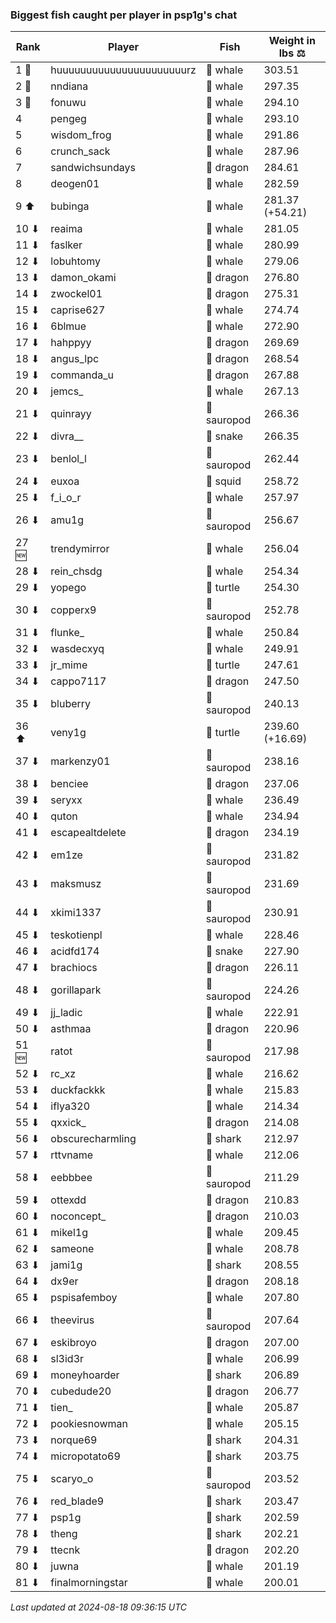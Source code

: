 ### Biggest fish caught per player in psp1g's chat
| Rank | Player | Fish | Weight in lbs ⚖️ |
|------|--------|-----------|---------|
| 1 🥇  | huuuuuuuuuuuuuuuuuuuuuurz | 🐳 whale | 303.51 |
| 2 🥈  | nndiana | 🐳 whale | 297.35 |
| 3 🥉  | fonuwu | 🐳 whale | 294.10 |
| 4  | pengeg | 🐳 whale | 293.10 |
| 5  | wisdom_frog | 🐳 whale | 291.86 |
| 6  | crunch_sack | 🐳 whale | 287.96 |
| 7  | sandwichsundays | 🐉 dragon | 284.61 |
| 8  | deogen01 | 🐳 whale | 282.59 |
| 9 ⬆ | bubinga | 🐳 whale | 281.37 (+54.21) |
| 10 ⬇ | reaima | 🐳 whale | 281.05 |
| 11 ⬇ | faslker | 🐳 whale | 280.99 |
| 12 ⬇ | lobuhtomy | 🐳 whale | 279.06 |
| 13 ⬇ | damon_okami | 🐉 dragon | 276.80 |
| 14 ⬇ | zwockel01 | 🐉 dragon | 275.31 |
| 15 ⬇ | caprise627 | 🐳 whale | 274.74 |
| 16 ⬇ | 6blmue | 🐳 whale | 272.90 |
| 17 ⬇ | hahppyy | 🐉 dragon | 269.69 |
| 18 ⬇ | angus_lpc | 🐉 dragon | 268.54 |
| 19 ⬇ | commanda_u | 🐉 dragon | 267.88 |
| 20 ⬇ | jemcs_ | 🐳 whale | 267.13 |
| 21 ⬇ | quinrayy | 🦕 sauropod | 266.36 |
| 22 ⬇ | divra__ | 🐍 snake | 266.35 |
| 23 ⬇ | benlol_l | 🦕 sauropod | 262.44 |
| 24 ⬇ | euxoa | 🦑 squid | 258.72 |
| 25 ⬇ | f_i_o_r | 🐳 whale | 257.97 |
| 26 ⬇ | amu1g | 🦕 sauropod | 256.67 |
| 27 🆕 | trendymirror | 🐳 whale | 256.04 |
| 28 ⬇ | rein_chsdg | 🐳 whale | 254.34 |
| 29 ⬇ | yopego | 🐢 turtle | 254.30 |
| 30 ⬇ | copperx9 | 🦕 sauropod | 252.78 |
| 31 ⬇ | flunke_ | 🐳 whale | 250.84 |
| 32 ⬇ | wasdecxyq | 🐳 whale | 249.91 |
| 33 ⬇ | jr_mime | 🐢 turtle | 247.61 |
| 34 ⬇ | cappo7117 | 🐉 dragon | 247.50 |
| 35 ⬇ | bluberry | 🦕 sauropod | 240.13 |
| 36 ⬆ | veny1g | 🐢 turtle | 239.60 (+16.69) |
| 37 ⬇ | markenzy01 | 🦕 sauropod | 238.16 |
| 38 ⬇ | benciee | 🐉 dragon | 237.06 |
| 39 ⬇ | seryxx | 🐳 whale | 236.49 |
| 40 ⬇ | quton | 🐳 whale | 234.94 |
| 41 ⬇ | escapealtdelete | 🐉 dragon | 234.19 |
| 42 ⬇ | em1ze | 🦕 sauropod | 231.82 |
| 43 ⬇ | maksmusz | 🦕 sauropod | 231.69 |
| 44 ⬇ | xkimi1337 | 🦕 sauropod | 230.91 |
| 45 ⬇ | teskotienpl | 🐳 whale | 228.46 |
| 46 ⬇ | acidfd174 | 🐍 snake | 227.90 |
| 47 ⬇ | brachiocs | 🐉 dragon | 226.11 |
| 48 ⬇ | gorillapark | 🦕 sauropod | 224.26 |
| 49 ⬇ | jj_ladic | 🐳 whale | 222.91 |
| 50 ⬇ | asthmaa | 🐉 dragon | 220.96 |
| 51 🆕 | ratot | 🦕 sauropod | 217.98 |
| 52 ⬇ | rc_xz | 🐳 whale | 216.62 |
| 53 ⬇ | duckfackkk | 🐳 whale | 215.83 |
| 54 ⬇ | iflya320 | 🐳 whale | 214.34 |
| 55 ⬇ | qxxick_ | 🐉 dragon | 214.08 |
| 56 ⬇ | obscurecharmling | 🦈 shark | 212.97 |
| 57 ⬇ | rttvname | 🐳 whale | 212.06 |
| 58 ⬇ | eebbbee | 🦕 sauropod | 211.29 |
| 59 ⬇ | ottexdd | 🐉 dragon | 210.83 |
| 60 ⬇ | noconcept_ | 🐉 dragon | 210.03 |
| 61 ⬇ | mikel1g | 🐳 whale | 209.45 |
| 62 ⬇ | sameone | 🐳 whale | 208.78 |
| 63 ⬇ | jami1g | 🦈 shark | 208.55 |
| 64 ⬇ | dx9er | 🐉 dragon | 208.18 |
| 65 ⬇ | pspisafemboy | 🐳 whale | 207.80 |
| 66 ⬇ | theevirus | 🦕 sauropod | 207.64 |
| 67 ⬇ | eskibroyo | 🐉 dragon | 207.00 |
| 68 ⬇ | sl3id3r | 🐳 whale | 206.99 |
| 69 ⬇ | moneyhoarder | 🦈 shark | 206.89 |
| 70 ⬇ | cubedude20 | 🐉 dragon | 206.77 |
| 71 ⬇ | tien_ | 🐳 whale | 205.87 |
| 72 ⬇ | pookiesnowman | 🐳 whale | 205.15 |
| 73 ⬇ | norque69 | 🦈 shark | 204.31 |
| 74 ⬇ | micropotato69 | 🦈 shark | 203.75 |
| 75 ⬇ | scaryo_o | 🦕 sauropod | 203.52 |
| 76 ⬇ | red_blade9 | 🦈 shark | 203.47 |
| 77 ⬇ | psp1g | 🦈 shark | 202.59 |
| 78 ⬇ | theng | 🦈 shark | 202.21 |
| 79 ⬇ | ttecnk | 🐉 dragon | 202.20 |
| 80 ⬇ | juwna | 🐳 whale | 201.19 |
| 81 ⬇ | finalmorningstar | 🐳 whale | 200.01 |

_Last updated at 2024-08-18 09:36:15 UTC_